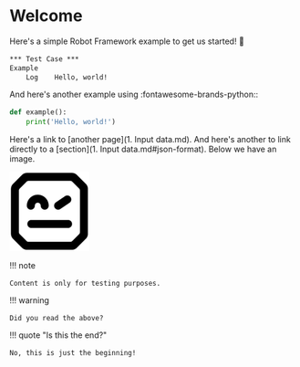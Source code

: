 # Welcome

Here's a simple Robot Framework example to get us started! :rocket:

```robotframework
*** Test Case ***
Example
    Log    Hello, world!
```

And here's another example using :fontawesome-brands-python::

```python
def example():
    print('Hello, world!')
```

Here's a link to [another page](1. Input data.md). And here's another to
link directly to a [section](1. Input data.md#json-format). Below we have an image.

![Logo](styles/logo.png)

!!! note

    Content is only for testing purposes.

!!! warning

    Did you read the above?

!!! quote "Is this the end?"

    No, this is just the beginning!
